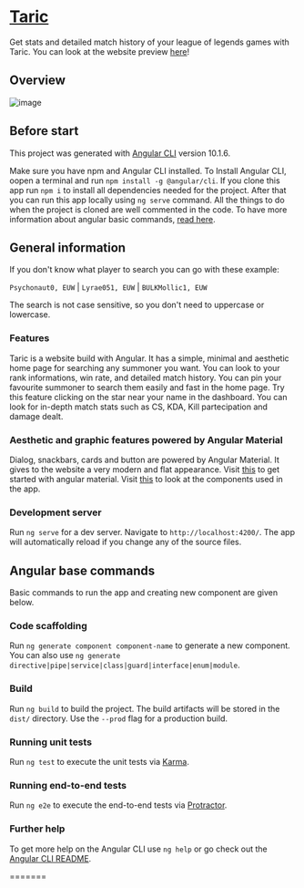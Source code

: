 # [Taric](https://taric-gg.firebaseapp.com/home)

Get stats and detailed match history of your league of legends games with Taric.
You can look at the website preview [here](https://taric-gg.firebaseapp.com/home)!

## Overview

![image](./screenshots/1.png)

## Before start

This project was generated with [Angular CLI](https://github.com/angular/angular-cli) version 10.1.6.

Make sure you have npm and Angular CLI installed. To Install Angular CLI, oopen a terminal and run `npm install -g @angular/cli`.
If you clone this app run `npm i` to install all dependencies needed for the project. After that you can run this app locally using `ng serve` command.
All the things to do when the project is cloned are well commented in the code.
To have more information about angular basic commands, [read here](#angular-base-commands).

## General information

If you don't know what player to search you can go with these example:

`Psychonaut0, EUW` | `Lyrae051, EUW` | `BULKMollic1, EUW`

The search is not case sensitive, so you don't need to uppercase or lowercase.

### Features

Taric is a website build with Angular. It has a simple, minimal and aesthetic home page for searching any summoner you want. You can look to your rank informations, win rate, and 
detailed match history. You can pin your favourite summoner to search them easily and fast in the home page. Try this feature clicking on the star near your name in the dashboard.
You can look for in-depth match stats such as CS, KDA, Kill partecipation and damage dealt.

### Aesthetic and graphic features powered by Angular Material

Dialog, snackbars, cards and button are powered by Angular Material. It gives to the website a very modern and flat appearance.
Visit [this](https://material.angular.io/guide/getting-started) to get started with angular material.
Visit [this](https://material.angular.io/components/categories) to look at the components used in the app.

### Development server

Run `ng serve` for a dev server. Navigate to `http://localhost:4200/`. The app will automatically reload if you change any of the source files.

## Angular base commands

Basic commands to run the app and creating new component are given below.

### Code scaffolding

Run `ng generate component component-name` to generate a new component. You can also use `ng generate directive|pipe|service|class|guard|interface|enum|module`.

### Build

Run `ng build` to build the project. The build artifacts will be stored in the `dist/` directory. Use the `--prod` flag for a production build.

### Running unit tests

Run `ng test` to execute the unit tests via [Karma](https://karma-runner.github.io).

### Running end-to-end tests

Run `ng e2e` to execute the end-to-end tests via [Protractor](http://www.protractortest.org/).

### Further help

To get more help on the Angular CLI use `ng help` or go check out the [Angular CLI README](https://github.com/angular/angular-cli/blob/master/README.md).

=======


